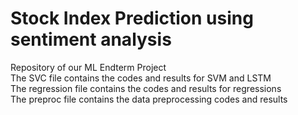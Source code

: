 # Stock Index Prediction using sentiment analysis
Repository of our ML Endterm Project   
The SVC file contains the codes and results for SVM and LSTM  
The regression file contains the codes and results for regressions  
The preproc file contains the data preprocessing codes and results
